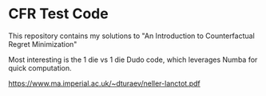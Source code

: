# CFR Test Code

This repository contains my solutions to "An Introduction to Counterfactual Regret Minimization"

Most interesting is the 1 die vs 1 die Dudo code, which leverages Numba for quick computation.

https://www.ma.imperial.ac.uk/~dturaev/neller-lanctot.pdf
